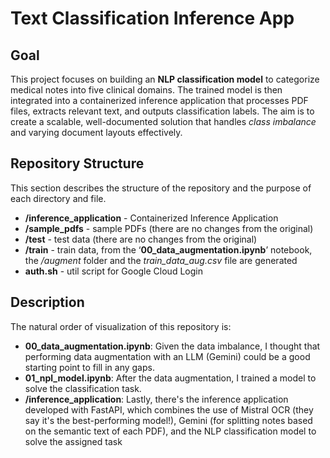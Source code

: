 # Text Classification Inference App

## Goal

This project focuses on building an **NLP classification model** to categorize medical notes into five clinical domains. The trained model is then integrated into a containerized inference application that processes PDF files, extracts relevant text, and outputs classification labels. The aim is to create a scalable, well-documented solution that handles *class imbalance* and varying document layouts effectively.

## Repository Structure

This section describes the structure of the repository and the purpose of each directory and file.

* **/inference_application** - Containerized Inference Application
* **/sample_pdfs** - sample PDFs (there are no changes from the original)
* **/test** - test data (there are no changes from the original)
* **/train** - train data, from the ‘**00_data_augmentation.ipynb**’ notebook, the */augment* folder and the *train_data_aug.csv* file are generated
* **auth.sh** - util script for Google Cloud Login

## Description
The natural order of visualization of this repository is:

* **00_data_augmentation.ipynb**: Given the data imbalance, I thought that performing data augmentation with an LLM (Gemini) could be a good starting point to fill in any gaps.
* **01_npl_model.ipynb**: After the data augmentation, I trained a model to solve the classification task.
* **/inference_application**: Lastly, there's the inference application developed with FastAPI, which combines the use of Mistral OCR (they say it's the best-performing model!), Gemini (for splitting notes based on the semantic text of each PDF), and the NLP classification model to solve the assigned task
